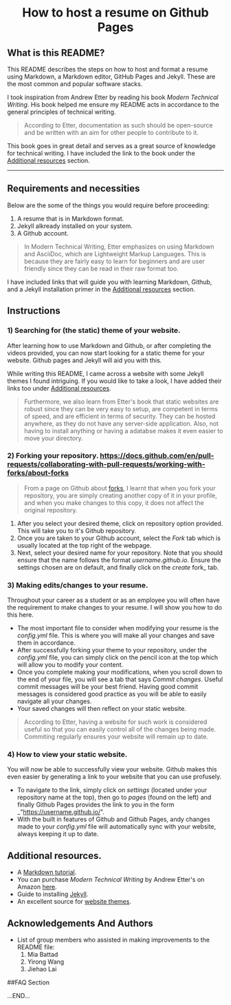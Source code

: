 # <center>How to host a resume on Github Pages<center>

## What is this README?

This README describes the steps on how to host and format a resume using Markdown, a Markdown editor, GitHub Pages and Jekyll. These are the most common and popular software stacks.

I took inspiration from Andrew Etter by reading his book _Modern Technical Writing_. His book helped me ensure my README acts in accordance to the general principles of technical writing.
> According to Etter, documentation as such should be open-source and be written with an aim for other people to contribute to it.

This book goes in great detail and serves as a great source of knowledge for technical writing. I have included the link to the book under the [Additional resources](#Additional-resources) section.

---

## Requirements and necessities
Below are the some of the things you would require before proceeding:
   1. A resume that is in Markdown format.
   2. Jekyll alkready installed on your system.
   3. A Github account.

> In Modern Technical Writing, Etter emphasizes on using Markdown and AsciiDoc, which are Lightweight Markup Languages. This is because they are fairly easy to learn for beginners and are user friendly since they can be read in their raw format too. 

I have included links that will guide you with learning Markdown, Github, and a Jekyll installation primer in the [Additional resources](#Additional-resources) section.

## Instructions
### 1) Searching for (the static) theme of your website.  
After learning how to use Markdown and Github, or after completing the videos provided, you can now start looking for a static theme for your website. Github pages and Jekyll will aid you with this.

While writing this README, I came across a website with some Jekyll themes I found intriguing. If you would like to take a look, I have added their links too under [Additional resources](#Additional-resources).

> Furthermore, we also learn from Etter's book that static websites are robust since they can be very easy to setup, are competent in terms of speed, and are efficient in terms of security. They can be hosted anywhere, as they do not have any server-side application. Also, not having to install anything or having a adatabse makes it even easier to move your directory.

### 2) Forking your repository.   https://docs.github.com/en/pull-requests/collaborating-with-pull-requests/working-with-forks/about-forks
> From a page on Github about [forks](#https://docs.github.com/en/pull-requests/collaborating-with-pull-requests/working-with-forks/about-forks), I learnt that when you fork your repository, you are simply creating another copy of it in your profile, and when you make changes to this copy, it does not affect the original repository.                         

  1.  After you select your desired theme, click on repository option provided. This will take you to it's Github repository.
  2.  Once you are taken to your Github account, select the _Fork_ tab which is usually located at the top right of the webpage. 
  3.  Next, select your desired name for your repository. Note that you should ensure that the name follows the format _username.github.io_. Ensure the settings chosen are on default, and finally click on the _create_ fork_ tab.

### 3) Making edits/changes to your resume.
Throughout your career as a student or as an employee you will often have the requirement to make changes to your resume. I will show you how to do this here.
- The most important file to consider when modifying your resume is the _config.yml_ file. This is where you will make all your changes and save them in accordance. 
- After successfully forking your theme to your repository, under the _config.yml_ file, you can simply click on the pencil icon at the top which will allow you to modify your content. 
- Once you complete making your modifications, when you scroll down to the end of your file, you will see a tab that says _Commit changes_. Useful commit messages will be your best friend. Having good commit messages is considered good practice as you will be able to easily navigate all your changes.
- Your saved changes will then reflect on your static website.

> According to Etter, having a website for such work is considered useful so that you can easily control all of the changes being made. Commiting regularly ensures your website will remain up to date. 

### 4) How to view your static website.
You will now be able to successfully view your website. Github makes this even easier by generating a link to your website that you can use profusely.
- To navigate to the link, simply click on _settings_ (located under your repository name at the top), then go to _pages_ (found on the left) and finally Github Pages provides the link to you in the form _"https://username.github.io/".
- With the built in features of Github and Github Pages, andy changes made to your _config.yml_ file will automatically sync with your website, always keeping it up to date.

## Additional resources.
* A [Markdown tutorial](https://www.markdowntutorial.com/).
* You can purchase _Modern_ _Technical_ _Writing_ by Andrew Etter's on Amazon [here](https://www.amazon.ca/Modern-Technical-Writing-Introduction-Documentation-ebook/dp/B01A2QL9SS).
* Guide to installing [Jekyll](https://jekyllrb.com/docs/).
* An excellent source for [website themes](https://jekyll-themes.com/).


## Acknowledgements And Authors

- List of group members who assisted in making improvements to the README file: 
  1. Mia Battad
  2. Yirong Wang
  3. Jiehao Lai


##FAQ Section

...END...
